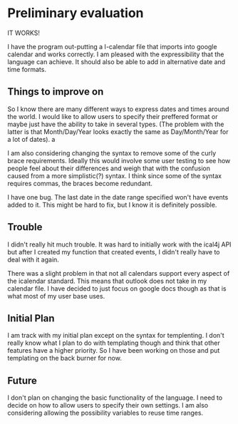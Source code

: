 # Preliminary evaluation

IT WORKS!

I have the program out-putting a I-calendar file that imports into google calendar
and works correctly. I am pleased with the expressibility that the language can 
achieve. It should also be able to add in alternative date and time formats. 

## Things to improve on

So I know there are many different ways to express dates and times around the world. 
I would like to allow users to specify their preffered format or maybe just have the
ability to take in several types. (The problem with the latter is that Month/Day/Year
looks exactly the same as Day/Month/Year for a lot of dates). a

I am also considering changing the syntax to remove some of the curly brace requirements. 
Ideally this would involve some user testing to see how people feel about their differences
and weigh that with the confusion caused from a more simplistic(?) syntax. I think since 
some of the syntax requires commas, the braces become redundant. 

I have one bug. The last date in the date range specified won't have events added to it. This
might be hard to fix, but I know it is definitely possible. 

## Trouble 

I didn't really hit much trouble. It was hard to initially work with the ical4j API but after
I created my function that created events, I didn't really have to deal with it again. 

There was a slight problem in that not all calendars support every aspect of the icalendar 
standard. This means that outlook does not take in my calendar file. I have decided to just 
focus on google docs though as that is what most of my user base uses. 

## Initial Plan

I am track with my initial plan except on the syntax for templenting. I don't really know what
I plan to do with templating though and think that other features have a higher priority. So I
have been working on those and put templating on the back burner for now. 

## Future

I don't plan on changing the basic functionality of the language. I need to decide on how 
to allow users to specify their own settings. I am also considering allowing the possibility
variables to reuse time ranges. 


